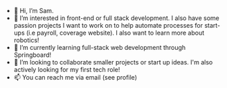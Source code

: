 - 👋 Hi, I’m Sam.
- 👀 I’m interested in front-end or full stack development. I also have some passion projects I want to work on to help automate processes for start-ups (i.e payroll, coverage website). I also want to learn more about robotics!
- 🌱 I’m currently learning full-stack web development through Springboard!
- 💞️ I’m looking to collaborate smaller projects or start up ideas. I'm also actively looking for my first tech role!
- 📫 You can reach me via email (see profile)

<!---
TheRoboticEngineer/TheRoboticEngineer is a ✨ special ✨ repository because its `README.md` (this file) appears on your GitHub profile.
You can click the Preview link to take a look at your changes.
--->
